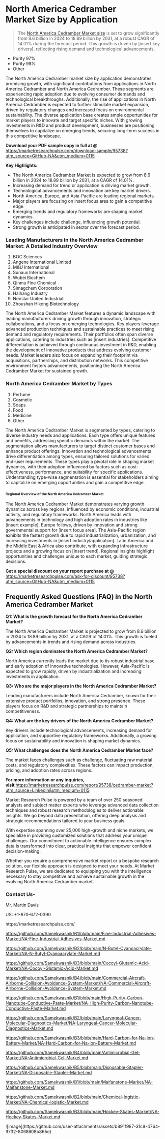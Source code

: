 <h1>North America Cedramber Market&nbsp;Size by Application</h1><blockquote><p>The <a href="https://marketresearchpulse.com/download-sample/95738?utm_source=GitHub-NA&amp;utm_medium=0115">North America Cedramber Market size</a> is set to grow significantly from 8.6 billion in 2024 to 18.89 billion by 2031, at a robust CAGR of 14.01% during the forecast period. This growth is driven by [insert key drivers], reflecting rising demand and technological advancements.</p></blockquote><ul><li>Purity 97%<li> Purity 98%<li> Other</li></ul><p>The North America Cedramber market size by application demonstrates promising growth, with significant contributions from applications in North America Cedramber and North America Cedramber. These segments are experiencing rapid adoption due to evolving consumer demands and technological breakthroughs. Additionally, the rise of applications in North America Cedramber is expected to further stimulate market expansion, driven by regulatory changes and increased focus on environmental sustainability. The diverse application base creates ample opportunities for market players to innovate and target specific niches. With growing investments in R&D and product development, businesses are positioning themselves to capitalize on emerging trends, securing long-term success in this competitive landscape.</p><p><strong>Download your PDF sample copy in full at @ </strong><a href="https://marketresearchpulse.com/download-sample/95738?utm_source=GitHub-NA&amp;utm_medium=0115">https://marketresearchpulse.com/download-sample/95738?utm_source=GitHub-NA&amp;utm_medium=0115</a></p><p><strong>Key Highlights: </strong></p><ul><li>The North America Cedramber Market is expected to grow from 8.6 billion in 2024 to 18.89 billion by 2031, at a CAGR of 14.01%.</li><li>Increasing demand for trend or application is driving market growth.</li><li>Technological advancements and innovation are key market drivers.</li><li>North America, Europe, and Asia-Pacific are leading regional markets.</li><li>Major players are focusing on insert focus area to gain a competitive edge.</li><li>Emerging trends and regulatory frameworks are shaping market dynamics.</li><li>Key challenges include challenge, influencing growth potential.</li><li>Strong growth is anticipated in sector over the forecast period.</li></ul><h3>Leading Manufacturers in the North America Cedramber Market: A Detailed Industry Overview</h3><ol><li>BOC Sciences</li><li>Angene International Limited</li><li>M&U International</li><li>Sunaux International</li><li>Wubei Biochem</li><li>Qinmu Fine Chemical</li><li>Simagchem Corporation</li><li>Haihang Industry</li><li>Neostar United Industrial</li><li>Zhoushan Hikong Biotechnology</li></ol><div class="flex max-w-full flex-col flex-grow"><div class="min-h-8 text-message flex w-full flex-col items-end gap-2 whitespace-normal break-words [.text-message+&amp;]:mt-5" dir="auto" data-message-author-role="assistant" data-message-id="fd8432e4-4910-450d-b182-61b7bfb0a01f" data-message-model-slug="gpt-4o"><div class="flex w-full flex-col gap-1 empty:hidden first:pt-[3px]"><div class="markdown prose w-full break-words dark:prose-invert light"><p>The North America Cedramber Market features a dynamic landscape with leading manufacturers driving growth through innovation, strategic collaborations, and a focus on emerging technologies. Key players leverage advanced production techniques and sustainable practices to meet rising demand and regulatory requirements. Their portfolios often span diverse applications, catering to industries such as [insert industries]. Competitive differentiation is achieved through continuous investment in R&amp;D, enabling the development of innovative products that address evolving customer needs. Market leaders also focus on expanding their footprint via acquisitions, partnerships, and distribution networks. This competitive environment fosters advancements, positioning the North America Cedramber Market for sustained growth.</p></div></div></div></div><h3>North America Cedramber Market by Types</h3><ol><li>Perfume<li> Cosmetic<li> Soaps<li> Food<li> Medicine<li> Other</li></ol><div class="flex max-w-full flex-col flex-grow"><div class="min-h-8 text-message flex w-full flex-col items-end gap-2 whitespace-normal break-words [.text-message+&amp;]:mt-5" dir="auto" data-message-author-role="assistant" data-message-id="084470be-0bb7-4664-bddf-5156b4f41249" data-message-model-slug="gpt-4o-mini"><div class="flex w-full flex-col gap-1 empty:hidden first:pt-[3px]"><div class="markdown prose w-full break-words dark:prose-invert light"><p>The North America Cedramber Market is segmented by types, catering to diverse industry needs and applications. Each type offers unique features and benefits, addressing specific demands within the market. The segmentation allows manufacturers to target distinct customer bases and enhance product offerings. Innovation and technological advancements drive differentiation among types, ensuring tailored solutions for varied end-user requirements. These types play a pivotal role in shaping market dynamics, with their adoption influenced by factors such as cost-effectiveness, performance, and suitability for specific applications. Understanding type-wise segmentation is essential for stakeholders aiming to capitalize on emerging opportunities and gain a competitive edge.</p></div></div></div></div><h3><span style="font-size: 11px;">Regional Overview of the North America Cedramber Market</span></h3><div class="flex max-w-full flex-col flex-grow"><div class="min-h-8 text-message flex w-full flex-col items-end gap-2 whitespace-normal break-words [.text-message+&amp;]:mt-5" dir="auto" data-message-author-role="assistant" data-message-id="e9038762-ce64-4e30-91c9-9bd413514231" data-message-model-slug="gpt-4o-mini"><div class="flex w-full flex-col gap-1 empty:hidden first:pt-[3px]"><div class="markdown prose w-full break-words dark:prose-invert light"><p>The North America Cedramber Market demonstrates varying growth dynamics across key regions, influenced by economic conditions, industrial activity, and regulatory frameworks. North America leads with advancements in technology and high adoption rates in industries like [insert example]. Europe follows, driven by innovation and strong governmental support for [insert focus area]. The Asia-Pacific region exhibits the fastest growth due to rapid industrialization, urbanization, and increasing investments in [insert industry/application]. Latin America and the Middle East &amp; Africa also contribute, with expanding infrastructure projects and a growing focus on [insert trend]. Regional insights highlight opportunities and challenges unique to each market, guiding strategic decisions.</p></div></div></div></div><p><strong>Get a special discount on your report purchase at @ </strong><a href="https://marketresearchpulse.com/ask-for-discount/95738?utm_source=GitHub-NA&amp;utm_medium=0115">https://marketresearchpulse.com/ask-for-discount/95738?utm_source=GitHub-NA&amp;utm_medium=0115</a></p><h2>Frequently Asked Questions (FAQ) in the North America Cedramber Market</h2><p><strong>Q1: What is the growth forecast for the North America Cedramber Market?</strong></p><p>The North America Cedramber Market is projected to grow from 8.6 billion in 2024 to 18.89 billion by 2031, at a CAGR of 14.01%. This growth is fueled by advancements in trends and rising demand across industries.</p><p><strong>Q2: Which region dominates the North America Cedramber Market?</strong></p><p>North America currently leads the market due to its robust industrial base and early adoption of innovative technologies. However, Asia-Pacific is expected to grow rapidly, driven by industrialization and increasing investments in application.</p><p><strong>Q3: Who are the major players in the North America Cedramber Market?</strong></p><p>Leading manufacturers include North America Cedramber, known for their extensive product portfolios, innovation, and strong presence. These players focus on R&amp;D and strategic partnerships to maintain competitiveness.</p><p><strong>Q4: What are the key drivers of the North America Cedramber Market?</strong></p><p>Key drivers include technological advancements, increasing demand for application, and supportive regulatory frameworks. Additionally, a growing focus on sustainability and innovation is shaping market dynamics.</p><p><strong>Q5: What challenges does the North America Cedramber Market face?</strong></p><p>The market faces challenges such as challenge, fluctuating raw material costs, and regulatory complexities. These factors can impact production, pricing, and adoption rates across regions.</p><p><strong>For more information or any inquiries, visit&nbsp;</strong><a href="https://marketresearchpulse.com/report/95738/cedramber-market?utm_source=Linkedin&utm_medium=0115">https://marketresearchpulse.com/report/95738/cedramber-market?utm_source=Linkedin&utm_medium=0115</a></p><p>Market Research Pulse is powered by a team of over 250 seasoned analysts and subject matter experts who leverage advanced data collection techniques and robust research methodologies to deliver actionable insights. We go beyond data presentation, offering deep analysis and strategic recommendations tailored to your business goals.</p><p>With expertise spanning over 25,000 high-growth and niche markets, we specialize in providing customized solutions that address your unique challenges. Our commitment to actionable intelligence ensures complex data is transformed into clear, practical insights that empower confident decision-making.</p><p>Whether you require a comprehensive market report or a bespoke research solution, our flexible approach is designed to meet your needs. At Market Research Pulse, we are dedicated to equipping you with the intelligence necessary to stay competitive and achieve sustainable growth in the evolving North America Cedramber market.</p><h3><strong>Contact Us-</strong></h3><p>Mr. Martin Davis</p><p>US: +1-970-672-0390</p><p>https://marketresearchpulse.com/</p><p><a href="https://github.com/Samekwasnik/B1/blob/main/Fine-Industrial-Adhesives-Market/NA-Fine-Industrial-Adhesives-Market.md">https://github.com/Samekwasnik/B1/blob/main/Fine-Industrial-Adhesives-Market/NA-Fine-Industrial-Adhesives-Market.md</a></p><p><a href="https://github.com/Samekwasnik/B2/blob/main/N-Butyl-Cyanoacrylate-Market/NA-N-Butyl-Cyanoacrylate-Market.md">https://github.com/Samekwasnik/B2/blob/main/N-Butyl-Cyanoacrylate-Market/NA-N-Butyl-Cyanoacrylate-Market.md</a></p><p><a href="https://github.com/Samekwasnik/B3/blob/main/Cocoyl-Glutamic-Acid-Market/NA-Cocoyl-Glutamic-Acid-Market.md">https://github.com/Samekwasnik/B3/blob/main/Cocoyl-Glutamic-Acid-Market/NA-Cocoyl-Glutamic-Acid-Market.md</a></p><p><a href="https://github.com/Samekwasnik/B4/blob/main/Commercial-Aircraft-Airborne-Collision-Avoidance-System-Market/NA-Commercial-Aircraft-Airborne-Collision-Avoidance-System-Market.md">https://github.com/Samekwasnik/B4/blob/main/Commercial-Aircraft-Airborne-Collision-Avoidance-System-Market/NA-Commercial-Aircraft-Airborne-Collision-Avoidance-System-Market.md</a></p><p><a href="https://github.com/Samekwasnik/B1/blob/main/High-Purity-Carbon-Nanotube-Conductive-Paste-Market/NA-High-Purity-Carbon-Nanotube-Conductive-Paste-Market.md">https://github.com/Samekwasnik/B1/blob/main/High-Purity-Carbon-Nanotube-Conductive-Paste-Market/NA-High-Purity-Carbon-Nanotube-Conductive-Paste-Market.md</a></p><p><a href="https://github.com/Samekwasnik/B2/blob/main/Laryngeal-Cancer-Molecular-Diagnostics-Market/NA-Laryngeal-Cancer-Molecular-Diagnostics-Market.md">https://github.com/Samekwasnik/B2/blob/main/Laryngeal-Cancer-Molecular-Diagnostics-Market/NA-Laryngeal-Cancer-Molecular-Diagnostics-Market.md</a></p><p><a href="https://github.com/Samekwasnik/B3/blob/main/Hard-Carbon-for-Na-ion-Battery-Market/NA-Hard-Carbon-for-Na-ion-Battery-Market.md">https://github.com/Samekwasnik/B3/blob/main/Hard-Carbon-for-Na-ion-Battery-Market/NA-Hard-Carbon-for-Na-ion-Battery-Market.md</a></p><p><a href="https://github.com/Samekwasnik/B4/blob/main/Antimicrobial-Gel-Market/NA-Antimicrobial-Gel-Market.md">https://github.com/Samekwasnik/B4/blob/main/Antimicrobial-Gel-Market/NA-Antimicrobial-Gel-Market.md</a></p><p><a href="https://github.com/Samekwasnik/B5/blob/main/Disposable-Stapler-Market/NA-Disposable-Stapler-Market.md">https://github.com/Samekwasnik/B5/blob/main/Disposable-Stapler-Market/NA-Disposable-Stapler-Market.md</a></p><p><a href="https://github.com/Samekwasnik/B1/blob/main/Maifanstone-Market/NA-Maifanstone-Market.md">https://github.com/Samekwasnik/B1/blob/main/Maifanstone-Market/NA-Maifanstone-Market.md</a></p><p><a href="https://github.com/Samekwasnik/B2/blob/main/Chemical-logistic-Market/NA-Chemical-logistic-Market.md">https://github.com/Samekwasnik/B2/blob/main/Chemical-logistic-Market/NA-Chemical-logistic-Market.md</a></p><p><a href="https://github.com/Samekwasnik/B3/blob/main/Hockey-Skates-Market/NA-Hockey-Skates-Market.md">https://github.com/Samekwasnik/B3/blob/main/Hockey-Skates-Market/NA-Hockey-Skates-Market.md</a></p>
![image](https://github.com/user-attachments/assets/b891f987-31c8-4764-9732-8068608b865e)
